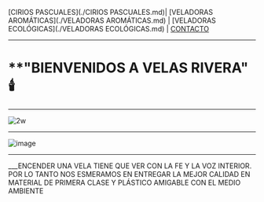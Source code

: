[CIRIOS PASCUALES](./CIRIOS PASCUALES.md)| [VELADORAS AROMÁTICAS](./VELADORAS AROMÁTICAS.md) | [VELADORAS ECOLÓGICAS](./VELADORAS ECOLÓGICAS.md)  | [CONTACTO](./CONTACTO.md) 
- - -
# **"BIENVENIDOS A VELAS RIVERA" 🕯️
_ _ _
![2w](https://user-images.githubusercontent.com/99773679/160253291-9e991f98-6d33-4704-8520-a51efa4d3590.PNG)
- - -
![image](https://user-images.githubusercontent.com/99773679/160253682-509c6e1a-a19c-4e59-9628-c482dfe01224.png)
- - -
___ENCENDER UNA VELA TIENE QUE VER CON LA FE Y LA VOZ INTERIOR.
POR LO TANTO NOS ESMERAMOS EN ENTREGAR LA MEJOR CALIDAD
EN MATERIAL DE PRIMERA CLASE Y PLÁSTICO AMIGABLE CON
EL MEDIO AMBIENTE
